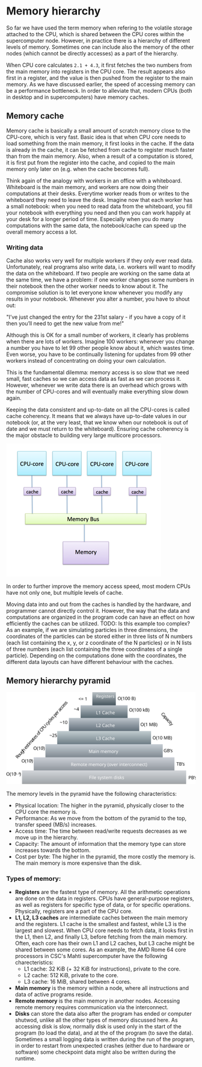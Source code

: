 <!-- Includes material from "Supercomputing" online-course (https://www.futurelearn.com/courses/supercomputing/) 
by Edinburgh Supercomputing Center (EPCC), licensed under Creative Commons SA-BY --> 

# Memory hierarchy

So far we have used the term memory when refering to the volatile
storage attached to the CPU, which is shared between the CPU cores
within the supercomputer node. However, in practice there is a
hierarchy of different levels of memory. Sometimes one can include
also the memory of the other nodes (which cannot be directly accesses)
as a part of the hierarchy.

When CPU core calculates `2.1 + 4.3`, it first fetches the two numbers
from the main memory into registers in the CPU core. The result
appears also first in a register, and the value is then pushed from
the register to the main memory. As we have discussed earlier, the
speed of accessing memory can be a performance bottleneck. In order to
alleviate that, modern CPUs (both in desktop and in supercomputers) have memory caches.

## Memory cache

Memory cache is basically a small amount of scratch memory close
to the CPU-core, which is very fast. Basic idea is that when CPU core needs
to load something from the main memory, it first looks in the
cache. If the data is already in the cache, it can be fetched from
cache to register much faster than from the main memory. Also, when a result of
a computation is stored, it is first put from the register into the
cache, and copied to the main memory only later on (e.g. when the
cache becomes full).

Think again of the analogy with workers in an office with
a whiteboard. Whiteboard is the main memory, and workers are now doing their
computations at their desks. Everytime worker reads from or writes to
the whiteboard they need to leave the desk. Imagine now that
each worker has a small notebook: when you need to read data from the
whiteboard, you fill your notebook with everything you need and then
you can work happily at your desk for a longer period of
time. Especially when you do many computations with the same data, the
notebook/cache can speed up the overall memory access a lot.

### Writing data

Cache also works very well for multiple workers if they only ever read data. Unfortunately, real programs also write data, i.e. workers will want to modify the data on the whiteboard. If two people are working on the same data at the same time, we have a problem: if one worker changes some numbers in their notebook then the other worker needs to know about it. The compromise solution is to let everyone know whenever you modify any results in your notebook. Whenever you alter a number, you have to shout out:

"I’ve just changed the entry for the 231st salary - if you have a copy of it then you’ll need to get the new value from me!"

Although this is OK for a small number of workers, it clearly has problems when there are lots of workers. Imagine 100 workers: whenever you change a number you have to let 99 other people know about it, which wastes time. Even worse, you have to be continually listening for updates from 99 other workers instead of concentrating on doing your own calculation.

This is the fundamental dilemma: memory access is so slow that we need small, fast caches so we can access data as fast as we can process it. However, whenever we write data there is an overhead which grows with the number of CPU-cores and will eventually make everything slow down again.

Keeping the data consistent and up-to-date on all the CPU-cores is called cache coherency. It means that we always have up-to-date values in our notebook (or, at the very least, that we know when our notebook is out of date and we must return to the whiteboard). Ensuring cache coherency is the major obstacle to building very large multicore processors.

<!-- image copyright EPCC, licensed under Creative Commons SA-BY -->
![Schematic view of memory cache](images/cache.png)

In order to further improve the memory access speed, most modern CPUs have
not only one, but multiple levels of cache.

Moving data into and out from the caches is handled by the hardware,
and programmer cannot directly control it. However, the way that the
data and computations are organized in the program code can have an
effect on how efficiently the caches can be utilized. 
TODO: Is this example too complex? 
As an example, if we are simulating particles in three dimensions, the
coordinates of the particles can be stored either in three lists of N
numbers (each list containing the x, y, or z coordinate of the N
particles) or in N lists of three numbers (each list containing the
three coordinates of a single particle). Depending on the computations
done with the coordinates, the different data layouts can have
different behaviour with the caches.


## Memory hierarchy pyramid

![Memory hierarchy in a supercomputer](images/memory_hierarchy.svg)

The memory levels in the pyramid have the following characteristics: 
* Physical location: The higher in the pyramid, physically closer to
  the CPU core the memory is.
* Performance: As we move from the bottom of the pyramid to the top, transfer speed (MB/s) increases.
* Access time: The time between read/write requests decreases as we move up in the hierarchy.
* Capacity: The amount of information that the memory type can store increases towards the bottom.
* Cost per byte: The higher in the pyramid, the more costly the
  memory is. The main memory is more expensive than the disk.

### Types of memory:

*  **Registers** are the fastest type of memory. All the arithmetic operations are done on the data in registers. CPUs have general-purpose registers, as well as registers for specific type of data, or for specific operations. Physically, registers are a part of the CPU core.
*  **L1, L2, L3 caches** are intermediate caches between the main memory and the registers. L1 cache is the smallest and fastest, while L3 is the largest and slowest. When CPU core needs to fetch data, it looks first in the L1, then L2, and finally L3, before fetching from the main memory. Often, each core has their own L1 and L2 caches, but L3 cache might be shared between some cores. As an example, the AMD Rome 64 core processors in CSC's Mahti supercomputer have the following charecteristics:
   * L1 cache: 32 KiB (+ 32 KiB for instructions), private to the core.
   * L2 cache: 512 KiB, private to the core.
   * L3 cache: 16 MiB, shared between 4 cores.
*  **Main memory** is the memory within a node, where all instructions and data of active programs reside. 
*  **Remote memory** is the main memory in another nodes. Accessing remote memory requires communication via the interconnect.
*  **Disks** can store the data also after the program has ended or
   computer shutwod, unlike all the other types of memory discussed
   here. As accessing disk is slow, normally disk is used only in the
   start of the program (to load the data), and at the of the program
   (to save the data). Sometimes a small logging data is written
   during the run of the program, in order to restart from unexpected
   crashes (either due to hardware or software) some checkpoint data
   might also be written during the runtime.

